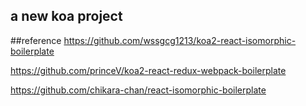 ## a new koa project

##reference
 https://github.com/wssgcg1213/koa2-react-isomorphic-boilerplate

 https://github.com/princeV/koa2-react-redux-webpack-boilerplate

 https://github.com/chikara-chan/react-isomorphic-boilerplate